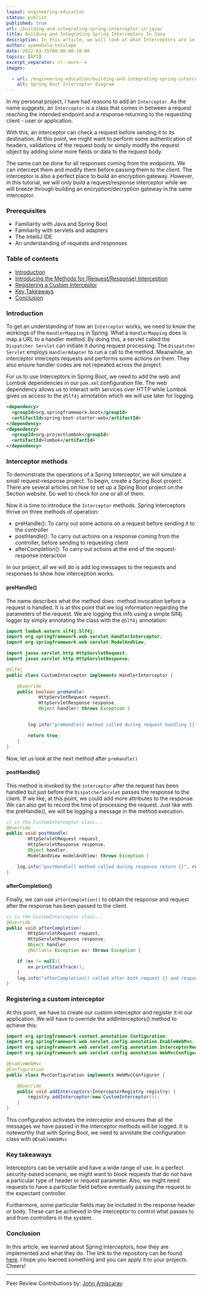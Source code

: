 ```yaml
---
layout: engineering-education
status: publish
published: true
url: /building-and-integrating-spring-interceptor-in-java/
title: Building and Integrating Spring Interceptors In Java
description: In this article, we will look at what Interceptors are in Spring Boot and use them to intercept incoming requests and responses
author: ayemobola-tolulope
date: 2022-03-15T00:00:00-10:00
topics: [API]
excerpt_separator: <!--more-->
images:

  - url: /engineering-education/building-and-integrating-spring-interceptor-in-java/hero.jpg
    alt: Spring Boot Interceptor diagram
---
```


In my personal project, I have had reasons to add an `Interceptor`. As the name suggests, an `Interceptor` is a class that comes in between a request reaching the intended endpoint and a response returning to the requesting client - user or application.

<!--more-->

With this, an interceptor can check a request before sending it to its destination. At this point, we might want to perform some authentication of headers, validations of the request body or simply modify the request object by adding some more fields or data to the request body.

The same can be done for all responses coming from the endpoints. We can intercept them and modify them before passing them to the client. The interceptor is also a perfect place to build an encryption gateway. However, in this tutorial, we will only build a request/response interceptor while we will breeze through building an encryption/decryption gateway in the same interceptor.

### Prerequisites
- Familiarity with Java and Spring Boot
- Familiarity with servlets and adapters
- The IntelliJ IDE
- An understanding of requests and responses

### Table of contents
- [Introduction](#introduction)
- [Introducing the Methods for (Request/Response) Interception](#interceptor-methods)
- [Registering a Custom Interceptor](#registering-a-custom-interceptor)
- [Key Takeaways](#key-takeaways)
- [Conclusion](#conclusion)

### Introduction
To get an understanding of how an `Interceptor` works, we need to know the workings of the `HandlerMapping` in Spring. What a `HandlerMapping` does is map a URL to a handler method. By doing this, a servlet called the `Dispatcher Servlet` can initiate it during request processing. The `Dispatcher Servlet` employs `HandlerAdapter` to run a call to the method. Meanwhile, an interceptor intercepts requests and performs some actions on them. They also ensure handler codes are not repeated across the project.

For us to use Interceptors in Spring Boot, we need to add the web and Lombok dependencies in our `pom.xml` configuration file. The web dependency allows us to interact with services over HTTP while Lombok gives us access to the `@Slf4j` annotation which we will use later for logging.

```xml
<dependency>
  <groupId>org.springframework.boot</groupId>
  <artifactId>spring-boot-starter-web</artifactId>
</dependency>
<dependency>
  <groupId>org.projectlombok</groupId>
  <artifactId>lombok</artifactId>
</dependency>
```
### Interceptor methods
To demonstrate the operations of a Spring Interceptor, we will simulate a small request-response project. To begin, create a Spring Boot project. There are several articles on how to set up a Spring Boot project on the Section website. Do well to check for one or all of them.

Now it is time to introduce the `Interceptor` methods. Spring Interceptors thrive on three methods of operation:
- preHandle(): To carry out some actions on a request before sending it to the controller
- postHandle(): To carry out actions on a response coming from the controller, before sending to requesting client
- afterCompletion(): To carry out actions at the end of the request-response interaction

In our project, all we will do is add log messages to the requests and responses to show how interception works.
#### preHandle()
The name describes what the method does: method invocation before a request is handled. It is at this point that we log information regarding the parameters of the request. We are logging this info using a simple Slf4j logger by simply annotating the class with the `@Slf4j` annotation:
```java
import lombok.extern.slf4j.Slf4j;
import org.springframework.web.servlet.HandlerInterceptor;
import org.springframework.web.servlet.ModelAndView;

import javax.servlet.http.HttpServletRequest;
import javax.servlet.http.HttpServletResponse;

@Slf4j
public class CustomInterceptor implements HandlerInterceptor {

    @Override
    public boolean preHandle(
            HttpServletRequest request,
            HttpServletResponse response,
            Object handler) throws Exception {


        log.info("preHandle() method called during request handling {}", request);

        return true;
    }
}

```
Now, let us look at the next method after `preHandle()`
#### postHandle()
This method is invoked by the `interceptor` after the request has been handled but just before the `DispatcherServlet` passes the response to the client. If we like, at this point, we could add more attributes to the response. We can also get to record the time of processing the request. Just like with the preHandle(), we will be logging a message in the method execution.
```java
// in the CustomInterceptor class...
@Override
public void postHandle(
        HttpServletRequest request,
        HttpServletResponse response,
        Object handler,
        ModelAndView modelAndView) throws Exception {

    log.info("postHandle() method called during response return {}", response);
}
```
#### afterCompletion()
Finally, we can use `afterCompletion()` to obtain the response and request after the response has been passed to the client.
```java
// in the CustomInterceptor class...
@Override
public void afterCompletion(
        HttpServletRequest request,
        HttpServletResponse response,
        Object handler,
        @Nullable Exception ex) throws Exception {

    if (ex != null){
        ex.printStackTrace();
    }
    log.info("afterCompletion() called after both request {} and response {}", request, response);
}
```
### Registering a custom interceptor
At this point, we have to create our custom interceptor and register it in our application. We will have to override the addInterceptors() method to achieve this:
```java
import org.springframework.context.annotation.Configuration;
import org.springframework.web.servlet.config.annotation.EnableWebMvc;
import org.springframework.web.servlet.config.annotation.InterceptorRegistry;
import org.springframework.web.servlet.config.annotation.WebMvcConfigurer;

@EnableWebMvc
@Configuration
public class MvcConfiguration implements WebMvcConfigurer {

    @Override
    public void addInterceptors(InterceptorRegistry registry) {
        registry.addInterceptor(new CustomInterceptor());
    }
}

```
This configuration activates the interceptor and ensures that all the messages we have passed in the interceptor methods will be logged. It is noteworthy that with Spring Boot, we need to annotate the configuration class with `@EnableWebMvc`

### Key takeaways
Interceptors can be versatile and have a wide range of use. In a perfect security-based scenario, we might want to block requests that do not have a particular type of header or request parameter. Also, we might need requests to have a particular field before eventually passing the request to the expectant controller.

Furthermore, some particular fields may be included in the response header or body. These can be achieved in the interceptor to control what passes to and from controllers in the system.
### Conclusion
In this article, we learned about Spring Interceptors, how they are implemented and what they do. The link to the repository can be found [here](https://github.com/teevyne/interceptor-repo.git). I hope you learned something and you can apply it to your projects. Cheers!

---
Peer Review Contributions by: [John Amiscaray](/engineering-education/authors/john-amiscaray/)
